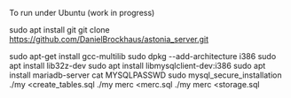 To run under Ubuntu (work in progress)

sudo apt install git
git clone https://github.com/DanielBrockhaus/astonia_server.git

sudo apt-get install gcc-multilib
sudo dpkg --add-architecture i386
sudo apt install lib32z-dev
sudo apt install libmysqlclient-dev:i386
sudo apt install mariadb-server
cat MYSQLPASSWD
sudo mysql_secure_installation
./my <create_tables.sql 
./my merc <merc.sql 
./my merc <storage.sql 

